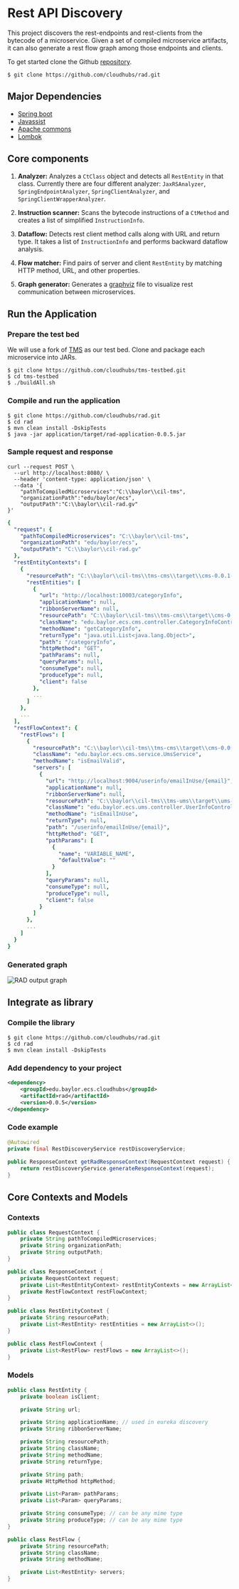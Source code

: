 # Rest API Discovery

This project discovers the rest-endpoints and rest-clients from the bytecode of a microservice. Given a set of compiled microservice artifacts, it can also generate a rest flow graph among those endpoints and clients.


To get started clone the Github [repository](https://github.com/cloudhubs/rad).

```
$ git clone https://github.com/cloudhubs/rad.git
```

## Major Dependencies

- [Spring boot](https://spring.io/projects/spring-boot)
- [Javassist](https://github.com/jboss-javassist/javassist)
- [Apache commons](https://mvnrepository.com/artifact/org.apache.commons)
- [Lombok](https://projectlombok.org/)

## Core components

1. **Analyzer:** Analyzes a `CtClass` object and detects all `RestEntity` in that class. Currently there are four different analyzer: `JaxRSAnalyzer`, `SpringEndpointAnalyzer`, `SpringClientAnalyzer`, and `SpringClientWrapperAnalyzer`.

2. **Instruction scanner:** Scans the bytecode instructions of a `CtMethod` and creates a list of simplified `InstructionInfo`.

3. **Dataflow:** Detects rest client method calls along with URL and return type. It takes a list of `InstructionInfo` and performs backward dataflow analysis.

4. **Flow matcher:** Find pairs of server and client `RestEntity` by matching HTTP method, URL, and other properties.

5. **Graph generator:** Generates a [graphviz](https://www.graphviz.org/) file to visualize rest communication between microservices. 


## Run the Application

### Prepare the test bed 

We will use a fork of [TMS](https://github.com/cloudhubs/tms-testbed) as our test bed. Clone and package each microservice into JARs.
```
$ git clone https://github.com/cloudhubs/tms-testbed.git
$ cd tms-testbed
$ ./buildAll.sh
```

### Compile and run the application

```
$ git clone https://github.com/cloudhubs/rad.git
$ cd rad
$ mvn clean install -DskipTests
$ java -jar application/target/rad-application-0.0.5.jar
```

### Sample request and response

```
curl --request POST \
  --url http://localhost:8080/ \
  --header 'content-type: application/json' \
  --data '{
    "pathToCompiledMicroservices":"C:\\baylor\\cil-tms",
    "organizationPath":"edu/baylor/ecs",
    "outputPath":"C:\\baylor\\cil-rad.gv"
}'
```

```yaml
{
  "request": {
    "pathToCompiledMicroservices": "C:\\baylor\\cil-tms",
    "organizationPath": "edu/baylor/ecs",
    "outputPath": "C:\\baylor\\cil-rad.gv"
  },
  "restEntityContexts": [
    {
      "resourcePath": "C:\\baylor\\cil-tms\\tms-cms\\target\\cms-0.0.1-SNAPSHOT.jar",
      "restEntities": [
        {
          "url": "http://localhost:10003/categoryInfo",
          "applicationName": null,
          "ribbonServerName": null,
          "resourcePath": "C:\\baylor\\cil-tms\\tms-cms\\target\\cms-0.0.1-SNAPSHOT.jar",
          "className": "edu.baylor.ecs.cms.controller.CategoryInfoController",
          "methodName": "getCategoryInfo",
          "returnType": "java.util.List<java.lang.Object>",
          "path": "/categoryInfo",
          "httpMethod": "GET",
          "pathParams": null,
          "queryParams": null,
          "consumeType": null,
          "produceType": null,
          "client": false
        },
        ...
      ]
    },
    ...
  ],
  "restFlowContext": {
    "restFlows": [
      {
        "resourcePath": "C:\\baylor\\cil-tms\\tms-cms\\target\\cms-0.0.1-SNAPSHOT.jar",
        "className": "edu.baylor.ecs.cms.service.UmsService",
        "methodName": "isEmailValid",
        "servers": [
          {
            "url": "http://localhost:9004/userinfo/emailInUse/{email}",
            "applicationName": null,
            "ribbonServerName": null,
            "resourcePath": "C:\\baylor\\cil-tms\\tms-ums\\target\\ums-1.0-SNAPSHOT.jar",
            "className": "edu.baylor.ecs.ums.controller.UserInfoController",
            "methodName": "isEmailInUse",
            "returnType": null,
            "path": "/userinfo/emailInUse/{email}",
            "httpMethod": "GET",
            "pathParams": [
              {
                "name": "VARIABLE_NAME",
                "defaultValue": ""
              }
            ],
            "queryParams": null,
            "consumeType": null,
            "produceType": null,
            "client": false
          }
        ]
      },
      ...
    ]
  }
}
```

### Generated graph

![RAD output graph](cil-rad.gv.png)

## Integrate as library

### Compile the library

```
$ git clone https://github.com/cloudhubs/rad.git
$ cd rad
$ mvn clean install -DskipTests
```

### Add dependency to your project

```xml
<dependency>
    <groupId>edu.baylor.ecs.cloudhubs</groupId>
    <artifactId>rad</artifactId>
    <version>0.0.5</version>
</dependency>
```

### Code example

```java
@Autowired
private final RestDiscoveryService restDiscoveryService;
   
public ResponseContext getRadResponseContext(RequestContext request) {
    return restDiscoveryService.generateResponseContext(request);
}
```

## Core Contexts and Models

### Contexts

```java
public class RequestContext {
    private String pathToCompiledMicroservices;
    private String organizationPath;
    private String outputPath;
}
```

```java
public class ResponseContext {
    private RequestContext request;
    private List<RestEntityContext> restEntityContexts = new ArrayList<>();
    private RestFlowContext restFlowContext;
}
```

```java
public class RestEntityContext {
    private String resourcePath;
    private List<RestEntity> restEntities = new ArrayList<>();
}
```

```java
public class RestFlowContext {
    private List<RestFlow> restFlows = new ArrayList<>();
}
```

### Models

```java
public class RestEntity {
    private boolean isClient;

    private String url;

    private String applicationName; // used in eureka discovery
    private String ribbonServerName;

    private String resourcePath;
    private String className;
    private String methodName;
    private String returnType;

    private String path;
    private HttpMethod httpMethod;

    private List<Param> pathParams;
    private List<Param> queryParams;

    private String consumeType; // can be any mime type
    private String produceType; // can be any mime type
}
```

```java
public class RestFlow {
    private String resourcePath;
    private String className;
    private String methodName;

    private List<RestEntity> servers;
}
```
